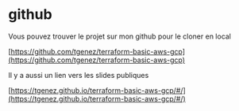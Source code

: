 # github

Vous pouvez trouver le projet sur mon github pour le cloner en local

[https://github.com/tgenez/terraform-basic-aws-gcp](https://github.com/tgenez/terraform-basic-aws-gcp)

Il y a aussi un lien vers les slides publiques

[https://tgenez.github.io/terraform-basic-aws-gcp/#/](https://tgenez.github.io/terraform-basic-aws-gcp/#/)



